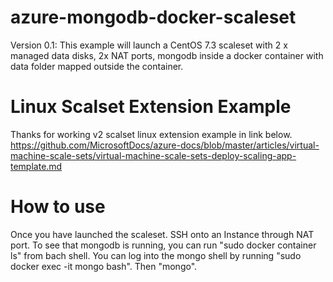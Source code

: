 # azure-mongodb-docker-scaleset
Version 0.1: This example will launch a CentOS 7.3 scaleset with 2 x managed data disks, 2x NAT ports, mongodb inside a docker container with data folder mapped outside the container.

# Linux Scalset Extension Example
Thanks for working v2 scalset linux extension example in link below.
https://github.com/MicrosoftDocs/azure-docs/blob/master/articles/virtual-machine-scale-sets/virtual-machine-scale-sets-deploy-scaling-app-template.md

# How to use
Once you have launched the scaleset. SSH onto an Instance through NAT port.
To see that mongodb is running, you can run "sudo docker container ls" from bach shell.
You can log into the mongo shell by running "sudo docker exec -it mongo bash". Then "mongo".

